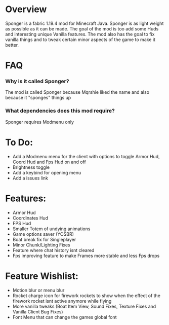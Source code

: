 # Overview
Sponger is a fabric 1.19.4 mod for Minecraft Java. Sponger is as light weight as possible as it can be made. The goal of the mod is too add some Huds and interesting unique Vanilla features. The mod also has the goal to fix vanilla things and to tweak certain minor aspects of the game to make it better.

# FAQ

### Why is it called Sponger?
The mod is called Sponger because Mqrshie liked the name and also because it "sponges" things up

### What dependencies does this mod require?
Sponger requires Modmenu only

# To Do:
* Add a Modmenu menu for the client with options to toggle Armor Hud, Coord Hud and Fps Hud on and off
* Brightness toggle
* Add a keybind for opening menu
* Add a issues link

# Features:
* Armor Hud
* Coordinates Hud
* FPS Hud
* Smaller Totem of undying animations
* Game options saver (YOSBR)
* Boat break fix for Singleplayer
* Minor Chunk/Lighting Fixes
* Feature where chat history isnt cleared
* Fps improving feature to make Frames more stable and less Fps drops

# Feature Wishlist:
* Motion blur or menu blur
* Rocket charge icon for firework rockets to show when the effect of the firework rocket isnt active anymore while flying
* More vanilla tweaks (Boat Item View, Sound Fixes, Texture Fixes and Vanilla Client Bug Fixes)
* Font Menu that can change the games global font
